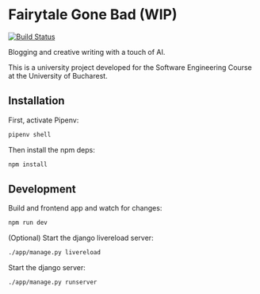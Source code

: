 # Fairytale Gone Bad (WIP)
[![Build Status](https://travis-ci.org/lucianbc/fairytale.svg?branch=master)](https://travis-ci.org/lucianbc/fairytale)


Blogging and creative writing with a touch of AI.

This is a university project developed for the Software Engineering Course at the University of Bucharest.

## Installation

First, activate Pipenv:

```bash
pipenv shell
```

Then install the npm deps:

```bash
npm install
```

## Development

Build and frontend app and watch for changes:

```bash
npm run dev
```

(Optional) Start the django livereload server:

```bash
./app/manage.py livereload
```

Start the django server:

```bash
./app/manage.py runserver
```
